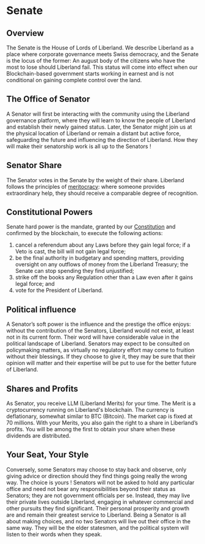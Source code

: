 # Senate

## Overview

The Senate is the House of Lords of Liberland. We describe Liberland as a place where corporate governance meets Swiss democracy, and the Senate is the locus of the former: An august body of the citizens who have the most to lose should Liberland fail. This status will come into effect when our Blockchain-based government starts working in earnest and is not conditional on gaining complete control over the land.

## The Office of Senator

A Senator will first be interacting with the community using the Liberland governance platform, where they will learn to know the people of Liberland and establish their newly gained status. Later, the Senator might join us at the physical location of Liberland or remain a distant but active force, safeguarding the future and influencing the direction of Liberland. How they will make their senatorship work is all up to the Senators !

## Senator Share

The Senator votes in the Senate by the weight of their share. Liberland follows the principles of [meritocracy](https://en.wikipedia.org/wiki/Meritocracy): where someone provides extraordinary help, they should receive a comparable degree of recognition.

## Constitutional Powers

Senate hard power is the mandate, granted by our [Constitution](https://github.com/liberland/Constitution/blob/master/Constitution.md) and confirmed by the blockchain, to execute the following actions:

1. cancel a referendum about any Laws before they gain legal force; if a Veto is cast, the bill will not gain legal force;
2. be the final authority in budgetary and spending matters, providing oversight on any outflows of money from the Liberland Treasury; the Senate can stop spending they find unjustified;
3. strike off the books any Regulation other than a Law even after it gains legal force; and
4. vote for the President of Liberland.

## Political influence

A Senator’s soft power is the influence and the prestige the office enjoys: without the contribution of the Senators, Liberland would not exist, at least not in its current form. Their word will have considerable value in the political landscape of Liberland. Senators may expect to be consulted on policymaking matters, as virtually no regulatory effort may come to fruition without their blessings. If they choose to give it, they may be sure that their opinion will matter and their expertise will be put to use for the better future of Liberland.

## Shares and Profits

As Senator, you receive LLM (Liberland Merits) for your time. The Merit is a cryptocurrency running on Liberland's blockchain. The currency is deflationary, somewhat similar to BTC (Bitcoin). The market cap is fixed at 70 millions. With your Merits, you also gain the right to a share in Liberland’s profits. You will be among the first to obtain your share when these dividends are distributed.

## Your Seat, Your Style

Conversely, some Senators may choose to stay back and observe, only giving advice or direction should they find things going really the wrong way. The choice is yours ! Senators will not be asked to hold any particular office and need not bear any responsibilities beyond their status as Senators; they are not government officials per se. Instead, they may live their private lives outside Liberland, engaging in whatever commercial and other pursuits they find significant. Their personal prosperity and growth are and remain their greatest service to Liberland. Being a Senator is all about making choices, and no two Senators will live out their office in the same way. They will be the elder statesmen, and the political system will listen to their words when they speak.
